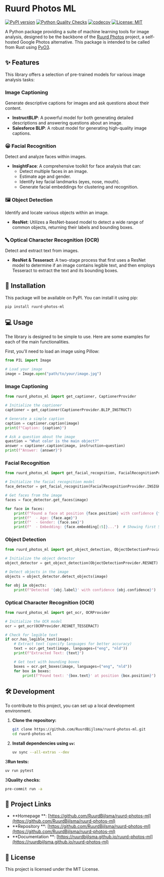 # Ruurd Photos ML

[![PyPI version](https://badge.fury.io/py/ruurd-photos-ml.svg)](https://badge.fury.io/py/ruurd-photos-ml)
[![Python Quality Checks](https://github.com/RuurdBijlsma/ruurd-photos-ml/.github/workflows/quality-check.yaml/badge.svg)](https://github.com/RuurdBijlsma/ruurd-photos-ml/.github/workflows/quality-check.yaml)
[![codecov](https://codecov.io/gh/RuurdBijlsma/ruurd-photos-ml/branch/main/graph/badge.svg)](https://codecov.io/gh/RuurdBijlsma/ruurd-photos-ml)
[![License: MIT](https://img.shields.io/badge/License-MIT-yellow.svg)](https://opensource.org/licenses/MIT)

A Python package providing a suite of machine learning tools for image analysis, designed to be the
backbone of the [Ruurd Photos](https://github.com/RuurdBijlsma/photos-backend) project, a
self-hosted
Google Photos alternative. This package is intended to be called from Rust
using [PyO3](https://pyo3.rs/).

## ✨ Features

This library offers a selection of pre-trained models for various image analysis tasks:

### <caption> Image Captioning

Generate descriptive captions for images and ask questions about their content.

* **InstructBLIP**: A powerful model for both generating detailed descriptions and answering
  questions about an image.
* **Salesforce BLIP**: A robust model for generating high-quality image captions.

### 😀 Facial Recognition

Detect and analyze faces within images.

* **InsightFace**: A comprehensive toolkit for face analysis that can:
    * Detect multiple faces in an image.
    * Estimate age and gender.
    * Identify key facial landmarks (eyes, nose, mouth).
    * Generate facial embeddings for clustering and recognition.

### 🖼️ Object Detection

Identify and locate various objects within an image.

* **ResNet**: Utilizes a ResNet-based model to detect a wide range of common objects, returning
  their labels and bounding boxes.

### 🔤 Optical Character Recognition (OCR)

Detect and extract text from images.

* **ResNet & Tesseract**: A two-stage process that first uses a ResNet model to determine if an
  image contains legible text, and then employs Tesseract to extract the text and its bounding
  boxes.

## 🚀 Installation

This package will be available on PyPI. You can install it using pip:

```bash
pip install ruurd-photos-ml
```

## 💻 Usage

The library is designed to be simple to use. Here are some examples for each of the main
functionalities.

First, you'll need to load an image using Pillow:

```python
from PIL import Image

# Load your image
image = Image.open("path/to/your/image.jpg")
```

### Image Captioning

```python
from ruurd_photos_ml import get_captioner, CaptionerProvider

# Initialize the captioner
captioner = get_captioner(CaptionerProvider.BLIP_INSTRUCT)

# Generate a simple caption
caption = captioner.caption(image)
print(f"Caption: {caption}")

# Ask a question about the image
question = "What color is the main object?"
answer = captioner.caption(image, instruction=question)
print(f"Answer: {answer}")
```

### Facial Recognition

```python
from ruurd_photos_ml import get_facial_recognition, FacialRecognitionProvider

# Initialize the facial recognition model
face_detector = get_facial_recognition(FacialRecognitionProvider.INSIGHT)

# Get faces from the image
faces = face_detector.get_faces(image)

for face in faces:
    print(f"Found a face at position {face.position} with confidence {face.confidence}")
    print(f"  - Age: {face.age}")
    print(f"  - Gender: {face.sex}")
    print(f"  - Embedding: {face.embedding[:5]}...")  # Showing first 5 values
```

### Object Detection

```python
from ruurd_photos_ml import get_object_detection, ObjectDetectionProvider

# Initialize the object detector
object_detector = get_object_detection(ObjectDetectionProvider.RESNET)

# Detect objects in the image
objects = object_detector.detect_objects(image)

for obj in objects:
    print(f"Detected '{obj.label}' with confidence {obj.confidence}")
```

### Optical Character Recognition (OCR)

```python
from ruurd_photos_ml import get_ocr, OCRProvider

# Initialize the OCR model
ocr = get_ocr(OCRProvider.RESNET_TESSERACT)

# Check for legible text
if ocr.has_legible_text(image):
    # Extract text (specify languages for better accuracy)
    text = ocr.get_text(image, languages=("eng", "nld"))
    print(f"Extracted Text: {text}")

    # Get text with bounding boxes
    boxes = ocr.get_boxes(image, languages=("eng", "nld"))
    for box in boxes:
        print(f"Found text: '{box.text}' at position {box.position}")

```

## 🛠️ Development

To contribute to this project, you can set up a local development environment.

1. **Clone the repository:**
   ```bash
   git clone https://github.com/RuurdBijlsma/ruurd-photos-ml.git
   cd ruurd-photos-ml
   ```

2. **Install dependencies using `uv`:**
   ```bash
   uv sync --all-extras --dev
   ```

3**Run tests:**

   ```bash
   uv run pytest
   ```

3**Quality checks:**

   ```bash
   pre-commit run -a
   ```

## 🔗 Project Links

* **Homepage
  **: [https://github.com/RuurdBijlsma/ruurd-photos-ml](https://github.com/RuurdBijlsma/ruurd-photos-ml)
* **Repository
  **: [https://github.com/RuurdBijlsma/ruurd-photos-ml](https://github.com/RuurdBijlsma/ruurd-photos-ml)
* **Documentation
  **: [https://ruurdbijlsma.github.io/ruurd-photos-ml](https://ruurdbijlsma.github.io/ruurd-photos-ml)

## 📜 License

This project is licensed under the MIT License.